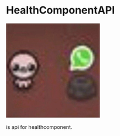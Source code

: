 # HealthComponentAPI

![icon](https://github.com/HDeDeDe/HealthComponentAPI/blob/main/Resources/icon.png?raw=true)

is api for healthcomponent.